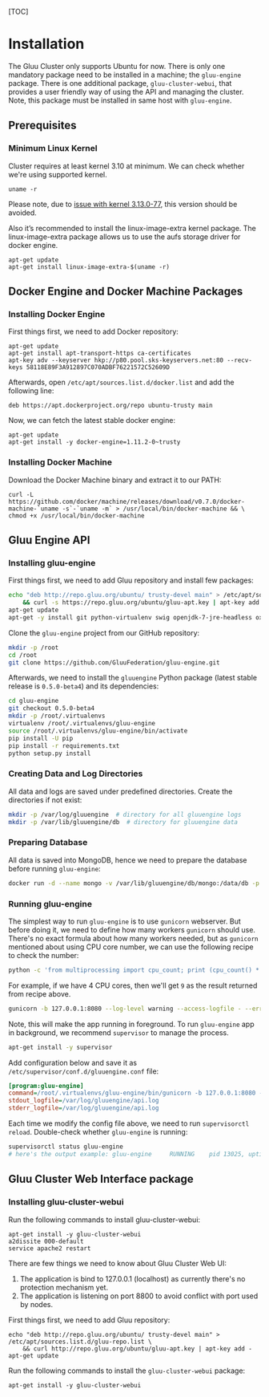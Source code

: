 [TOC]
# Installation
The Gluu Cluster only supports Ubuntu for now. There is only one mandatory package need to be installed in a machine; the `gluu-engine` package.
There is one additional package, `gluu-cluster-webui`, that provides a user friendly way of using the API and managing the cluster. Note, this package must be installed in same host with `gluu-engine`.

## Prerequisites

### Minimum Linux Kernel

Cluster requires at least kernel 3.10 at minimum. We can check whether we're using supported kernel.

    uname -r

Please note, due to [issue with kernel 3.13.0-77](../known-issues#unsupported-kernel), this version should be avoided.

Also it’s recommended to install the linux-image-extra kernel package. The linux-image-extra package allows us to use the aufs storage driver for docker engine.

    apt-get update
    apt-get install linux-image-extra-$(uname -r)

## Docker Engine and Docker Machine Packages

### Installing Docker Engine

First things first, we need to add Docker repository:

```
apt-get update
apt-get install apt-transport-https ca-certificates
apt-key adv --keyserver hkp://p80.pool.sks-keyservers.net:80 --recv-keys 58118E89F3A912897C070ADBF76221572C52609D
```

Afterwards, open `/etc/apt/sources.list.d/docker.list` and add the following line:

```
deb https://apt.dockerproject.org/repo ubuntu-trusty main
```

Now, we can fetch the latest stable docker engine:

```
apt-get update
apt-get install -y docker-engine=1.11.2-0~trusty
```

### Installing Docker Machine

Download the Docker Machine binary and extract it to our PATH:

```
curl -L https://github.com/docker/machine/releases/download/v0.7.0/docker-machine-`uname -s`-`uname -m` > /usr/local/bin/docker-machine && \
chmod +x /usr/local/bin/docker-machine
```

## Gluu Engine API

### Installing gluu-engine

First things first, we need to add Gluu repository and install few packages:

```sh
echo "deb http://repo.gluu.org/ubuntu/ trusty-devel main" > /etc/apt/sources.list.d/gluu-repo.list \
    && curl -s https://repo.gluu.org/ubuntu/gluu-apt.key | apt-key add -
apt-get update
apt-get -y install git python-virtualenv swig openjdk-7-jre-headless oxd-license-validator python-dev libssl-dev
```

Clone the `gluu-engine` project from our GitHub repository:

```sh
mkdir -p /root
cd /root
git clone https://github.com/GluuFederation/gluu-engine.git
```

Afterwards, we need to install the `gluuengine` Python package (latest stable release is `0.5.0-beta4`) and its dependencies:

```sh
cd gluu-engine
git checkout 0.5.0-beta4
mkdir -p /root/.virtualenvs
virtualenv /root/.virtualenvs/gluu-engine
source /root/.virtualenvs/gluu-engine/bin/activate
pip install -U pip
pip install -r requirements.txt
python setup.py install
```

### Creating Data and Log Directories

All data and logs are saved under predefined directories. Create the directories if not exist:

```sh
mkdir -p /var/log/gluuengine  # directory for all gluuengine logs
mkdir -p /var/lib/gluuengine/db  # directory for gluuengine data
```

### Preparing Database

All data is saved into MongoDB, hence we need to prepare the database before running `gluu-engine`:

```sh
docker run -d --name mongo -v /var/lib/gluuengine/db/mongo:/data/db -p 27017:27017 mongo
```

### Running gluu-engine

The simplest way to run `gluu-engine` is to use `gunicorn` webserver.
But before doing it, we need to define how many workers `gunicorn` should use.
There's no exact formula about how many workers needed, but as `gunicorn` mentioned about
using CPU core number, we can use the following recipe to check the number:

```sh
python -c 'from multiprocessing import cpu_count; print (cpu_count() * 2) + 1
```

For example, if we have 4 CPU cores, then we'll get `9` as the result returned from recipe above.

```sh
gunicorn -b 127.0.0.1:8080 --log-level warning --access-logfile - --error-logfile - -w 9 -k gthread -e API_ENV=prod 'gluuengine.app:create_app()'
```

Note, this will make the app running in foreground. To run `gluu-engine` app in background, we recommend `supervisor` to manage the process.

```sh
apt-get install -y supervisor
```

Add configuration below and save it as `/etc/supervisor/conf.d/gluuengine.conf` file:

```ini
[program:gluu-engine]
command=/root/.virtualenvs/gluu-engine/bin/gunicorn -b 127.0.0.1:8080 --log-level warning --access-logfile - --error-logfile - -w 9 -k gthread -e API_ENV=prod 'gluuengine.app:create_app()'
stdout_logfile=/var/log/gluuengine/api.log
stderr_logfile=/var/log/gluuengine/api.log
```

Each time we modify the config file above, we need to run `supervisorctl reload`.
Double-check whether `gluu-engine` is running:

```sh
supervisorctl status gluu-engine
# here's the output example: gluu-engine     RUNNING    pid 13025, uptime 0:00:21
```

## Gluu Cluster Web Interface package

### Installing gluu-cluster-webui

Run the following commands to install gluu-cluster-webui:
```
apt-get install -y gluu-cluster-webui
a2dissite 000-default
service apache2 restart
```

There are few things we need to know about Gluu Cluster Web UI:

1. The application is bind to 127.0.0.1 (localhost) as currently there's no protection mechanism yet.
2. The application is listening on port 8800 to avoid conflict with port used by nodes.

First things first, we need to add Gluu repository:

```
echo "deb http://repo.gluu.org/ubuntu/ trusty-devel main" > /etc/apt/sources.list.d/gluu-repo.list \
    && curl http://repo.gluu.org/ubuntu/gluu-apt.key | apt-key add -
apt-get update
```

Run the following commands to install the `gluu-cluster-webui` package:

```
apt-get install -y gluu-cluster-webui
```
